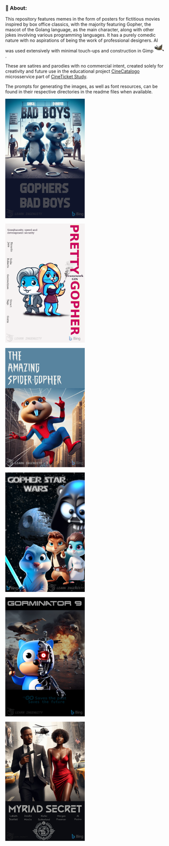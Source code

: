 ### :green_book: About:

This repository features memes in the form of posters for fictitious movies inspired by box office classics, with the majority featuring Gopher, the mascot of the Golang language, as the main character, along with other jokes involving various programming languages. It has a purely comedic nature with no aspirations of being the work of professional designers. AI was used extensively with minimal touch-ups and construction in Gimp [<img src="./assets/icons/gimp.svg" width="30" height="30" title="Gimp" alt="Gimp Logo" />](https://www.gimp.org/).

These are satires and parodies with no commercial intent, created solely for creativity and future use in the educational project [CineCatalogo](https://github.com/jtonynet/cine-catalogo) microsservice part of [CineTicket Study](https://github.com/jtonynet/cine-ticket-study-microsservices). 

The prompts for generating the images, as well as font resources, can be found in their respective directories in the readme files when available.



[<img src="./posters/bad_boys/poster.png" width="50%">](./posters/bad_boys/README.md)<br/>

<img src="./posters/pretty_gopher/poster.png" width="50%"><br/>
<!-- <img src="./posters/pretty_gopher/poster.png" width="50%">](./posters/pretty_gopher/README.md)<br/> -->

<img src="./posters/spyder_gopher/poster.png" width="50%"><br/>
<!-- <img src="./posters/spyder_gopher/poster.png" width="50%">](./posters/spyder_gopher/README.md)<br/> -->

<img src="./posters/star_wars/poster.png" width="50%">
<!-- img src="./posters/star_wars/poster.png" width="50%">(./posters/star_wars/README.md)<br/> -->

[<img src="./posters/terminator_go/poster.png" width="50%">](./posters/terminator_go/README.md)<br/>

[<img src="./posters/myriad_secrets/poster.png" width="50%">](./posters/myriad_secrets/README.md)<br/>


<!-- 
https://www.klipartz.com/en/sticker-png-gikwo/download

https://br.freepik.com/fotos-gratis/ceu-estrelado_7061153.htm#query=ceu%20estrelado%20png&position=0&from_view=keyword&track=ais

https://www.dafont.com/star-jedi.font

https://www.dafont.com/pt/rio-black.font
-->
